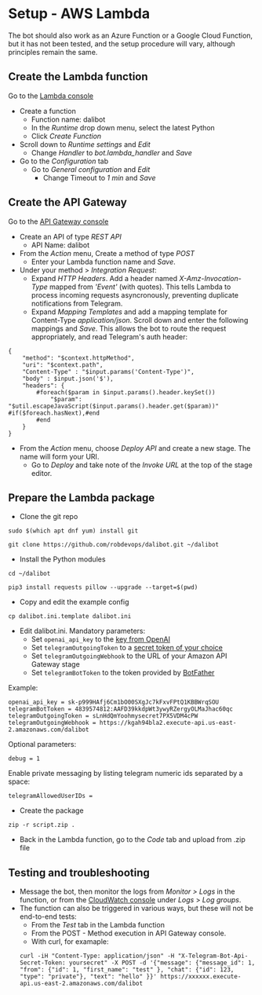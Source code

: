 # Setup - AWS Lambda
The bot should also work as an Azure Function or a Google Cloud Function, but it has not been tested, and the setup procedure will vary, although principles remain the same.

## Create the Lambda function
Go to the [Lambda console](https://us-east-2.console.aws.amazon.com/lambda/home)
* Create a function
  * Function name: dalibot
  * In the _Runtime_ drop down menu, select the latest Python
  * Click _Create Function_
* Scroll down to _Runtime settings_ and _Edit_
  * Change _Handler_ to _bot.lambda_handler_ and _Save_
* Go to the _Configuration_ tab
  * Go to _General configuration_ and _Edit_
    * Change Timeout to _1 min_ and _Save_

## Create the API Gateway
Go to the [API Gateway console](https://us-east-2.console.aws.amazon.com/apigateway/home)
* Create an API of type _REST API_
  * API Name: dalibot
* From the _Action_ menu, Create a method of type _POST_
  * Enter your Lambda function name and _Save_.
* Under your method > _Integration Request_:
  * Expand _HTTP Headers_. Add a header named _X-Amz-Invocation-Type_ mapped from _'Event'_ (with quotes). This tells Lambda to process incoming requests asyncronously, preventing duplicate notifications from Telegram.
  * Expand _Mapping Templates_ and add a mapping template for Content-Type _application/json_. Scroll down and enter the following mappings and _Save_. This allows the bot to route the request appropriately, and read Telegram's auth header:
```
{
    "method": "$context.httpMethod",
    "uri": "$context.path",
    "Content-Type" : "$input.params('Content-Type')",
    "body" : $input.json('$'),
    "headers": {
        #foreach($param in $input.params().header.keySet())
            "$param": "$util.escapeJavaScript($input.params().header.get($param))" #if($foreach.hasNext),#end
        #end
    }
}
```
* From the _Action_ menu, choose _Deploy API_ and create a new stage. The name will form your URI.
  * Go to _Deploy_ and take note of the _Invoke URL_ at the top of the stage editor.


## Prepare the Lambda package
* Clone the git repo
```
sudo $(which apt dnf yum) install git
```
```
git clone https://github.com/robdevops/dalibot.git ~/dalibot
```
* Install the Python modules
```
cd ~/dalibot
```
```
pip3 install requests pillow --upgrade --target=$(pwd)
```
* Copy and edit the example config
```
cp dalibot.ini.template dalibot.ini
```

* Edit dalibot.ini. Mandatory parameters:
  * Set `openai_api_key` to the [key from OpenAI](https://beta.openai.com/account/api-keys)
  * Set `telegramOutgoingToken` to a [secret token of your choice](https://core.telegram.org/bots/api#setwebhook)
  * Set `telegramOutgoingWebhook` to the URL of your Amazon API Gateway stage
  * Set `telegramBotToken` to the token provided by [BotFather](https://core.telegram.org/bots/tutorial)

Example:
```
openai_api_key = sk-p999HAfj6Cm1bO00SXgJc7kFxvFPtQ1KBBWrqSOU
telegramBotToken = 4839574812:AAFD39kkdpWt3ywyRZergyOLMaJhac60qc
telegramOutgoingToken = sLnHdQmYoohmysecret7PX5VDM4cPW
telegramOutgoingWebhook = https://kgah94bla2.execute-api.us-east-2.amazonaws.com/dalibot
```

Optional parameters:
```
debug = 1
```

Enable private messaging by listing telegram numeric ids separated by a space:
```
telegramAllowedUserIDs =
```

* Create the package
```
zip -r script.zip .
```
* Back in the Lambda function, go to the _Code_ tab and upload from .zip file

## Testing and troubleshooting
* Message the bot, then monitor the logs from _Monitor > Logs_ in the function, or from the [CloudWatch console](https://us-east-2.console.aws.amazon.com/cloudwatch/home) under _Logs_ > _Log groups_.
* The function can also be triggered in various ways, but these will not be end-to-end tests:
  * From the _Test_ tab in the Lambda function
  * From the POST - Method execution in API Gateway console.
  * With curl, for examaple:
  ```
  curl -iH "Content-Type: application/json" -H "X-Telegram-Bot-Api-Secret-Token: yoursecret" -X POST -d '{"message": {"message_id": 1, "from": {"id": 1, "first_name": "test" }, "chat": {"id": 123, "type": "private"}, "text": "hello" }}' https://xxxxxx.execute-api.us-east-2.amazonaws.com/dalibot
  ```
